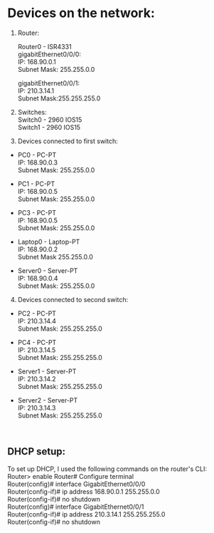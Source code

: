 # Devices on the network:

1. Router:<br>

    Router0 - ISR4331<br>
    gigabitEthernet0/0/0:<br>
    IP: 168.90.0.1<br>
    Subnet Mask: 255.255.0.0<br>

    gigabitEthernet0/0/1:<br>
    IP: 210.3.14.1<br>
    Subnet Mask:255.255.255.0<br>

2. Switches:<br>
Switch0 - 2960 IOS15<br>
Switch1 - 2960 IOS15<br>

3. Devices connected to first switch:<br>
- PC0 - PC-PT<br>
IP: 168.90.0.3<br>
Subnet Mask: 255.255.0.0<br>

- PC1 - PC-PT<br>
IP: 168.90.0.5<br>
Subnet Mask: 255.255.0.0<br>

- PC3 - PC-PT<br>
IP: 168.90.0.5<br>
Subnet Mask: 255.255.0.0<br>

- Laptop0 - Laptop-PT<br>
IP: 168.90.0.2<br>
Subnet Mask 255.255.0.0<br>

- Server0 - Server-PT<br>
IP: 168.90.0.4<br>
Subnet Mask: 255.255.0.0<br>

4. Devices connected to second switch:<br>
- PC2 - PC-PT<br>
IP: 210.3.14.4<br>
Subnet Mask: 255.255.255.0<br>

- PC4 - PC-PT<br>
IP: 210.3.14.5<br>
Subnet Mask: 255.255.255.0<br>

- Server1 - Server-PT<br>
IP: 210.3.14.2<br>
Subnet Mask: 255.255.255.0<br>

- Server2 - Server-PT<br>
IP: 210.3.14.3<br>
Subnet Mask: 255.255.255.0<br>
<br>

## DHCP setup:
To set up DHCP, I used the following commands on the router's CLI:<br>
Router> enable
Router# Configure terminal   
Router(config)# interface GigabitEthernet0/0/0<br>
Router(config-if)# ip address 168.90.0.1 255.255.0.0<br>
Router(config-if)# no shutdown<br>
Router(config)# interface GigabitEthernet0/0/1<br>
Router(config-if)# ip address 210.3.14.1 255.255.255.0<br>
Router(config-if)# no shutdown<br>